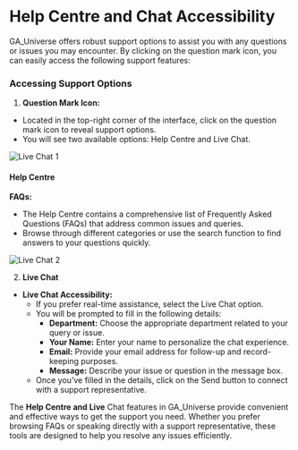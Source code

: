 # Help Centre and Chat Accessibility

GA_Universe offers robust support options to assist you with any questions or issues you may encounter. By clicking on the question mark icon, you can easily access the following support features:

### Accessing Support Options
1. **Question Mark Icon:**
- Located in the top-right corner of the interface, click on the question mark icon to reveal support options.
- You will see two available options: Help Centre and Live Chat.

![Live Chat 1](../../../static/media/Livechat1.png)

#### Help Centre
**FAQs:** 
- The Help Centre contains a comprehensive list of Frequently Asked Questions (FAQs) that address common issues and queries.
- Browse through different categories or use the search function to find answers to your questions quickly.

![Live Chat 2](../../../static/media/Livechat2.png)

2. **Live Chat**
- **Live Chat Accessibility:**
    - If you prefer real-time assistance, select the Live Chat option.
     - You will be prompted to fill in the following details:
        - **Department:** Choose the appropriate department related to your query or issue.
        - **Your Name:** Enter your name to personalize the chat experience.
        - **Email:** Provide your email address for follow-up and record-keeping purposes.
        - **Message:** Describe your issue or question in the message box.
     - Once you’ve filled in the details, click on the Send button to connect with a support representative.

The **Help Centre and Live** Chat features in GA_Universe provide convenient and effective ways to get the support you need. Whether you prefer browsing FAQs or speaking directly with a support representative, these tools are designed to help you resolve any issues efficiently.